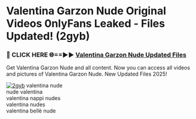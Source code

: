 # Valentina Garzon Nude Original Videos 0nlyFans Leaked - Files Updated! (2gyb)

<h3>🔴 CLICK HERE 🌐==►► <a href="https://tinyurl.com/5h6xmrr3" rel="nofollow">Valentina Garzon Nude Updated Files</a></h3>

Get Valentina Garzon Nude and all content. Now you can access all videos and pictures of Valentina Garzon Nude. New Updated Files 2025!

[![2gyb](https://i.imgur.com/KVD873Z.gif)](https://tinyurl.com/5h6xmrr3)
valentina nude<br>
nude valentina<br>
valentina nappi nudes<br>
valentina nudes<br>
valentina bellè nude